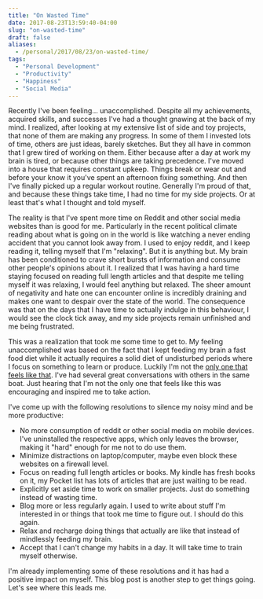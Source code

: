 ```yaml
---
title: "On Wasted Time"
date: 2017-08-23T13:59:40-04:00
slug: "on-wasted-time"
draft: false
aliases:
  - /personal/2017/08/23/on-wasted-time/
tags:
  - "Personal Development"
  - "Productivity"
  - "Happiness"
  - "Social Media"
---
```



Recently I've been feeling... unaccomplished. Despite all my achievements, acquired skills, and successes I've had a thought gnawing at the back of my mind. I realized, after looking at my extensive list of side and toy projects, that none of them are making any progress. In some of them I invested lots of time, others are just ideas, barely sketches. But they all have in common that I grew tired of working on them. Either because after a day at work my brain is tired, or because other things are taking precedence. I've moved into a house that requires constant upkeep. Things break or wear out and before your know it you've spent an afternoon fixing something. And then I've finally picked up a regular workout routine. Generally I'm proud of that, and because these things take time, I had no time for my side projects. Or at least that's what I thought and told myself.

The reality is that I've spent more time on Reddit and other social media websites than is good for me. Particularly in the recent political climate reading about what is going on in the world is like watching a never ending accident that you cannot look away from. I used to enjoy reddit, and I keep reading it, telling myself that I'm "relaxing". But it is anything but. My brain has been conditioned to crave short bursts of information and consume other people's opinions about it. I realized that I was having a hard time staying focused on reading full length articles and that despite me telling myself it was relaxing, I would feel anything but relaxed. The sheer amount of negativity and hate one can encounter online is incredibly draining and makes one want to despair over the state of the world. The consequence was that on the days that I have time to actually indulge in this behaviour, I would see the clock tick away, and my side projects remain unfinished and me being frustrated.

This was a realization that took me some time to get to. My feeling unaccomplished was based on the fact that I kept feeding my brain a fast food diet while it actually requires a solid diet of undisturbed periods where I focus on something to learn or produce. Luckily I'm not the [only one that feels like that](https://chris.bolin.co/offline/). I've had several great conversations with others in the same boat. Just hearing that I'm not the only one that feels like this was encouraging and inspired me to take action.

I've come up with the following resolutions to silence my noisy mind and be more productive:

- No more consumption of reddit or other social media on mobile devices. I've uninstalled the respective apps, which only leaves the browser, making it "hard" enough for me not to do use them.
- Minimize distractions on laptop/computer, maybe even block these websites on a firewall level.
- Focus on reading full length articles or books. My kindle has fresh books on it, my Pocket list has lots of articles that are just waiting to be read.
- Explicitly set aside time to work on smaller projects. Just do something instead of wasting time.
- Blog more or less regularly again. I used to write about stuff I'm interested in or things that took me time to figure out. I should do this again.
- Relax and recharge doing things that actually are like that instead of mindlessly feeding my brain.
- Accept that I can't change my habits in a day. It will take time to train myself otherwise.

I'm already implementing some of these resolutions and it has had a positive impact on myself. This blog post is another step to get things going. Let's see where this leads me.

